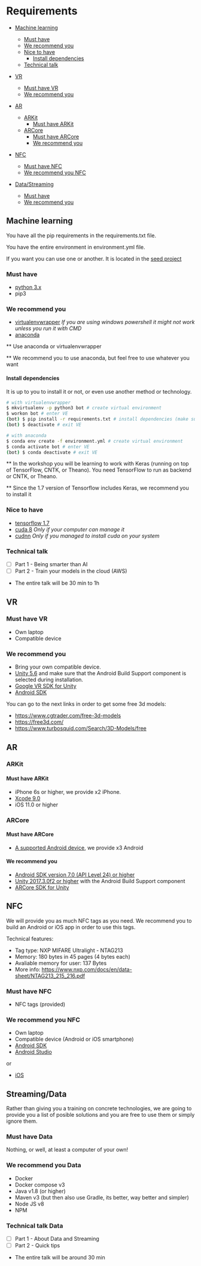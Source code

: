 # Requirements

- [Machine learning](#machine-learning)
  * [Must have](#must-have)
  * [We recommend you](#we-recommend-you)
  * [Nice to have](#nice-to-have)
    + [Install dependencies](#install-dependencies)
  * [Technical talk](#technical-talk)
- [VR](#vr)
  * [Must have VR](#must-have-vr)
  * [We recommend you](#we-recommend-you-vr)
- [AR](#ar)
  * [ARKit](#ARKit)
    + [Must have ARKit](#must-have-arkit)
  * [ARCore](#ARCore)
    + [Must have ARCore](#must-have-arcore)
    + [We recommend you](#we-recommend-you-arcore)
- [NFC](#nfc)
  * [Must have NFC](#must-have-nfc)
  * [We recommend you NFC](#we-recommend-you-nfc)
  
- [Data/Streaming](#streaming/data)
  * [Must have](#must-have-data)
  * [We recommend you](#we-recommend-you-data)

## Machine learning

You have all the pip requirements in the requirements.txt file.

You have the entire environment in environment.yml file.

If you want you can use one or another. It is located in the [seed project](https://github.com/adidasAMSHackathon/seed-keras-models)

### Must have

- [python 3.x](https://www.python.org/downloads/)
- pip3

### We recommend you

- [virtualenvwrapper](http://virtualenvwrapper.readthedocs.io/en/latest/install.html) *If you are using windows powershell it might not work unless you run it with CMD*
- [anaconda](https://anaconda.org/anaconda/python)

** Use anaconda or virtualenvwrapper

** We recommend you to use anaconda, but feel free to use whatever you want

#### Install dependencies

It is up to you to install it or not, or even use another method or technology.

```bash
# with virtualenvwrapper
$ mkvirtualenv -p python3 bot # create virtual environment
$ workon bot # enter VE
(bot) $ pip install -r requirements.txt # install dependencies (make sure you are in the bot VE)
(bot) $ deactivate # exit VE

# with anaconda
$ conda env create -f environment.yml # create virtual environment
$ conda activate bot # enter VE
(bot) $ conda deactivate # exit VE
```

** In the workshop you will be learning to work with Keras (running on top of TensorFlow, CNTK, or Theano). You need TensorFlow to run as backend or CNTK, or Theano.

** Since the 1.7 version of Tensorflow includes Keras, we recommend you to install it

### Nice to have

- [tensorflow 1.7](https://www.tensorflow.org/install/)	
- [cuda 8](https://developer.nvidia.com/cuda-80-ga2-download-archive) *Only if your computer can manage it*
- [cudnn](https://developer.nvidia.com/cudnn) *Only if you managed to install cuda on your system*

### Technical talk

- [ ] Part 1 - Being smarter than AI
- [ ] Part 2 - Train your models in the cloud (AWS)

* The entire talk will be 30 min to 1h

## VR

### Must have VR
- Own laptop
- Compatible device 
### We recommend you <a name="we-recommend-you-vr"></a>
- Bring your own compatible device.
- [Unity 5.6](https://unity3d.com/es/get-unity/download) and make sure that the Android Build Support component is selected during installation.
- [Google VR SDK for Unity](https://github.com/googlevr/gvr-unity-sdk/releases)
- [Android SDK](https://docs.unity3d.com/Manual/android-sdksetup.html)

You can go to the next links in order to get some free 3d models:
- https://www.cgtrader.com/free-3d-models
- https://free3d.com/
- https://www.turbosquid.com/Search/3D-Models/free

## AR

### ARKit

#### Must have ARKit
- iPhone 6s or higher, we provide x2 iPhone.
- [Xcode 9.0](https://developer.apple.com/xcode/)
- iOS 11.0 or higher

### ARCore
#### Must have ARCore
- [A supported Android device](https://developers.google.com/ar/discover/#supported_devices), we provide x3 Android
#### We recommend you <a name="we-recommend-you-arcore"></a>
- [Android SDK version 7.0 (API Level 24) or higher](https://docs.unity3d.com/Manual/android-sdksetup.html)
- [Unity 2017.3.0f2 or higher](https://unity3d.com/es/get-unity/download) with the Android Build Support component
- [ARCore SDK for Unity](https://github.com/google-ar/arcore-unity-sdk/releases/download/v1.1.0/arcore-unity-sdk-v1.1.0.unitypackage)


## NFC

We will provide you as much NFC tags as you need. We recommend you to build an Android or iOS app in order to use this tags.

Technical features:
  - Tag type: NXP MIFARE Ultralight - NTAG213
  - Memory: 180 bytes in 45 pages (4 bytes each)
  - Avaliable memory for user: 137 Bytes
  - More info: https://www.nxp.com/docs/en/data-sheet/NTAG213_215_216.pdf

### Must have NFC

- NFC tags (provided)

### We recommend you NFC
- Own laptop
- Compatible device (Android or iOS smartphone)
- [Android SDK](https://www.python.org/downloads/)
- [Android Studio](https://developer.android.com/studio/?hl=es)

or

- [iOS](https://developer.apple.com/ios/)


## Streaming/Data

Rather than giving you a training on concrete technologies, we are going to provide you a list of posible solutions and you are free to use them or simply ignore them.

### Must have Data

Nothing, or well, at least a computer of your own!

### We recommend you Data

- Docker
- Docker compose v3
- Java v1.8 (or higher)
- Maven v3 (but then also use Gradle, its better, way better and simpler)
- Node JS v8
- NPM

### Technical talk Data

- [ ] Part 1 - About Data and Streaming
- [ ] Part 2 - Quick tips

* The entire talk will be around 30 min
